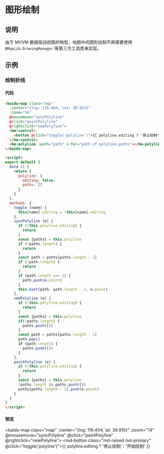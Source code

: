 # 图形绘制

## 说明

由于 MVVM 数据驱动视图的特型，地图中的图形绘制不再需要使用 `BMapLib.DrawingManager` 等第三方工具库来实现。

## 示例

### 绘制折线

#### 代码

```html
<baidu-map class="map"
  :center="{lng: 116.404, lat: 39.915}"
  :zoom="14"
  @mousemove="syncPolyline"
  @click="paintPolyline"
  @rightclick="newPolyline">
  <bm-control>
    <button @click="toggle('polyline')">{{ polyline.editing ? '停止绘制' : '开始绘制' }}</button>
  </bm-control>
  <bm-polyline :path="path" v-for="path of polyline.paths"></bm-polyline>
</baidu-map>

<script>
export default {
  data () {
    return {
      polyline: {
        editing: false,
        paths: []
      }
    }
  },
  methods: {
    toggle (name) {
      this[name].editing = !this[name].editing
    },
    syncPolyline (e) {
      if (!this.polyline.editing) {
        return
      }
      const {paths} = this.polyline
      if (!paths.length) {
        return
      }
      const path = paths[paths.length - 1]
      if (!path.length) {
        return
      }
      if (path.length === 1) {
        path.push(e.point)
      }
      this.$set(path, path.length - 1, e.point)
    },
    newPolyline (e) {
      if (!this.polyline.editing) {
        return
      }
      const {paths} = this.polyline
      if(!paths.length) {
        paths.push([])
      }
      const path = paths[paths.length - 1]
      path.pop()
      if (path.length) {
        paths.push([])
      }
    },
    paintPolyline (e) {
      if (!this.polyline.editing) {
        return
      }
      const {paths} = this.polyline
      !paths.length && paths.push([])
      paths[paths.length - 1].push(e.point)
    }
  }
}
</script>
```

#### 预览

<baidu-map class="map"
  :center="{lng: 116.404, lat: 39.915}"
  :zoom="14"
  @mousemove="syncPolyline"
  @click="paintPolyline"
  @rightclick="newPolyline">
  <bm-control>
    <md-button class="md-raised md-primary" @click="toggle('polyline')">{{ polyline.editing ? '停止绘制' : '开始绘制' }}</md-button>
  </bm-control>
  <bm-polyline :path="path" v-for="path of polyline.paths"></bm-polyline>
</baidu-map>

<script>
export default {
  data () {
    return {
      polyline: {
        editing: false,
        paths: []
      }
    }
  },
  methods: {
    toggle (name) {
      this[name].editing = !this[name].editing
    },
    syncPolyline (e) {
      if (!this.polyline.editing) {
        return
      }
      const {paths} = this.polyline
      if (!paths.length) {
        return
      }
      const path = paths[paths.length - 1]
      if (!path.length) {
        return
      }
      if (path.length === 1) {
        path.push(e.point)
      }
      // path[path.length - 1] = e.point
      this.$set(path, path.length - 1, e.point)
      // paths[0][0] = e.point
    },
    newPolyline (e) {
      if (!this.polyline.editing) {
        return
      }
      const {paths} = this.polyline
      if(!paths.length) {
        paths.push([])
      }
      const path = paths[paths.length - 1]
      path.pop()
      if (path.length) {
        paths.push([])
      }
    },
    paintPolyline (e) {
      if (!this.polyline.editing) {
        return
      }
      const {paths} = this.polyline
      !paths.length && paths.push([])
      paths[paths.length - 1].push(e.point)
    }
  }
}
</script>
